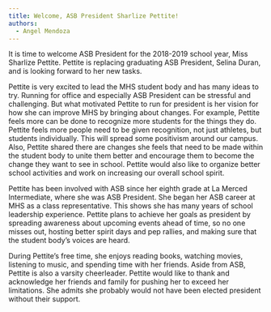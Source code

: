 ```yaml
---
title: Welcome, ASB President Sharlize Pettite!
authors:
  - Angel Mendoza
---
```

​It is time to welcome ASB President for the 2018-2019 school year, Miss Sharlize Pettite. Pettite is replacing graduating ASB President, Selina Duran, and is looking forward to her new tasks.

Pettite is very excited to lead the MHS student body and has many ideas to try. Running for office and especially ASB President can be stressful and challenging. But what motivated Pettite to run for president is her vision for how she can improve MHS by bringing about changes. For example, Pettite feels more can be done to recognize more students for the things they do. Pettite feels more people need to be given recognition, not just athletes, but students individually. This will spread some positivism around our campus. Also, Pettite shared there are changes she feels that need to be made within the student body to unite them better and encourage them to become the change they want to see in school. Pettite would also like to organize better school activities and work on increasing our overall school spirit.

Pettite has been involved with ASB since her eighth grade at La Merced Intermediate, where she was ASB President. She began her ASB career at MHS as a class representative. This shows she has many years of school leadership experience. Pettite plans to achieve her goals as president by spreading awareness about upcoming events ahead of time, so no one misses out, hosting better spirit days and pep rallies, and making sure that the student body’s voices are heard.

During Pettite’s free time, she enjoys reading books, watching movies, listening to music, and spending time with her friends. Aside from ASB, Pettite is also a varsity cheerleader. Pettite would like to thank and acknowledge her friends and family for pushing her to exceed her limitations. She admits she probably would not have been elected president without their support.
